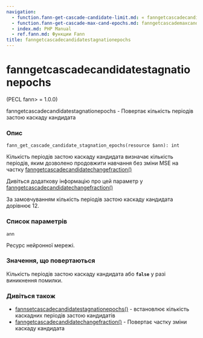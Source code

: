 ```yaml
---
navigation:
  - function.fann-get-cascade-candidate-limit.md: « fanngetcascadecandidatelimit
  - function.fann-get-cascade-max-cand-epochs.md: fanngetcascademaxcandepochs »
  - index.md: PHP Manual
  - ref.fann.md: Функции Fann
title: fanngetcascadecandidatestagnationepochs
---
```

# fanngetcascadecandidatestagnationepochs

(PECL fann> = 1.0.0)

fanngetcascadecandidatestagnationepochs - Повертає кількість періодів застою каскаду кандидата

### Опис

```methodsynopsis
fann_get_cascade_candidate_stagnation_epochs(resource $ann): int
```

Кількість періодів застою каскаду кандидата визначає кількість періодів, яким дозволено продовжити навчання без зміни MSE на частку [fanngetcascadecandidatechangefraction()](function.fann-get-cascade-candidate-change-fraction.md)

Дивіться додаткову інформацію про цей параметр у [fanngetcascadecandidatechangefraction()](function.fann-get-cascade-candidate-change-fraction.md)

За замовчуванням кількість періодів застою каскаду кандидата дорівнює 12.

### Список параметрів

`ann`

Ресурс нейронної мережі.

### Значення, що повертаються

Кількість періодів застою каскаду кандидата або **`false`** у разі виникнення помилки.

### Дивіться також

-   [fannsetcascadecandidatestagnationepochs()](function.fann-set-cascade-candidate-stagnation-epochs.md) - встановлює кількість каскадних періодів застою кандидатів
-   [fanngetcascadecandidatechangefraction()](function.fann-get-cascade-candidate-change-fraction.md) - Повертає частку зміни каскаду кандидата
